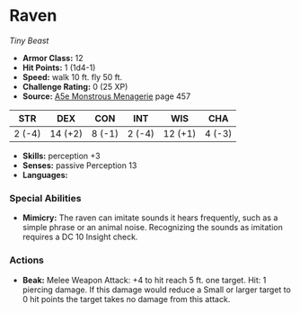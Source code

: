 # Raven

*Tiny* *Beast*

- **Armor Class:** 12
- **Hit Points:** 1 (1d4-1)
- **Speed:** walk 10 ft. fly 50 ft.
- **Challenge Rating:** 0 (25 XP)
- **Source:** [A5e Monstrous Menagerie](https://enpublishingrpg.com/products/level-up-monstrous-menagerie-a5e) page 457

| STR | DEX | CON | INT | WIS | CHA |
| --- | --- | --- | --- | --- | --- |
| 2 (-4) | 14 (+2) | 8 (-1) | 2 (-4) | 12 (+1) | 4 (-3) |

- **Skills:** perception +3
- **Senses:** passive Perception 13
- **Languages:** 

### Special Abilities

- **Mimicry:** The raven can imitate sounds it hears frequently, such as a simple phrase or an animal noise. Recognizing the sounds as imitation requires a DC 10 Insight check.

### Actions

- **Beak:** Melee Weapon Attack: +4 to hit  reach 5 ft.  one target. Hit: 1 piercing damage. If this damage would reduce a Small or larger target to 0 hit points  the target takes no damage from this attack.


